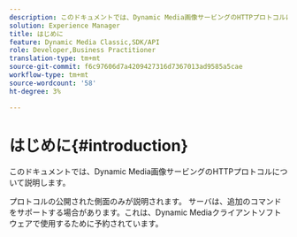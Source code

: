 ```yaml
---
description: このドキュメントでは、Dynamic Media画像サービングのHTTPプロトコルについて説明します。
solution: Experience Manager
title: はじめに
feature: Dynamic Media Classic,SDK/API
role: Developer,Business Practitioner
translation-type: tm+mt
source-git-commit: f6c97606d7a4209427316d7367013ad9585a5cae
workflow-type: tm+mt
source-wordcount: '58'
ht-degree: 3%

---
```



# はじめに{#introduction}

このドキュメントでは、Dynamic Media画像サービングのHTTPプロトコルについて説明します。

プロトコルの公開された側面のみが説明されます。 サーバは、追加のコマンドをサポートする場合があります。これは、Dynamic Mediaクライアントソフトウェアで使用するために予約されています。
